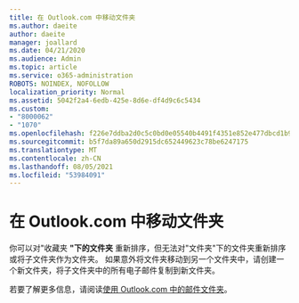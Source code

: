 ```yaml
---
title: 在 Outlook.com 中移动文件夹
ms.author: daeite
author: daeite
manager: joallard
ms.date: 04/21/2020
ms.audience: Admin
ms.topic: article
ms.service: o365-administration
ROBOTS: NOINDEX, NOFOLLOW
localization_priority: Normal
ms.assetid: 5042f2a4-6edb-425e-8d6e-df4d9c6c5434
ms.custom:
- "8000062"
- "1070"
ms.openlocfilehash: f226e7ddba2d0c5c0bd0e05540b4491f4351e852e477dbcd1b982478481f4642
ms.sourcegitcommit: b5f7da89a650d2915dc652449623c78be6247175
ms.translationtype: MT
ms.contentlocale: zh-CN
ms.lasthandoff: 08/05/2021
ms.locfileid: "53984091"
---
```

# <a name="move-a-folder-in-outlookcom"></a>在 Outlook.com 中移动文件夹

你可以对"收藏夹 **"下的文件夹** 重新排序，但无法对"文件夹"下的文件夹重新排序或将子文件夹作为文件夹。 如果意外将文件夹移动到另一个文件夹中，请创建一个新文件夹，将子文件夹中的所有电子邮件复制到新文件夹。
  
若要了解更多信息，请阅读[使用 Outlook.com 中的邮件文件夹](https://support.office.com/article/6bb0723a-f39f-4a8d-bb3f-fab5dcc2510a?wt.mc_id=Office_Outlook_com_Alchemy)。